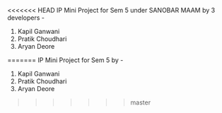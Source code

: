 <<<<<<< HEAD
IP Mini Project for Sem 5 under SANOBAR MAAM by 3 developers - 
1. Kapil Ganwani
2. Pratik Choudhari
3. Aryan Deore

=======
IP Mini Project for Sem 5 by - 
1. Kapil Ganwani
2. Pratik Choudhari
3. Aryan Deore
>>>>>>> master
